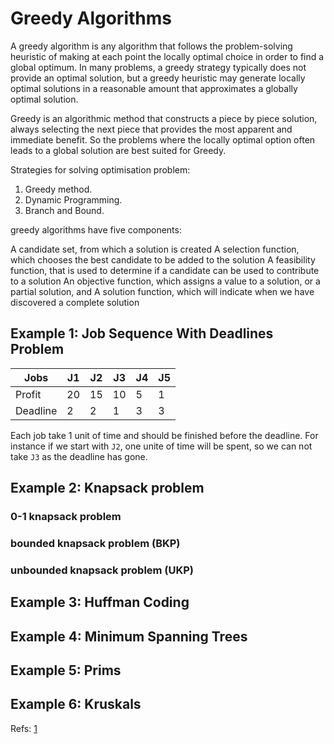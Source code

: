# Greedy Algorithms

A greedy algorithm is any algorithm that follows the problem-solving heuristic of making at each point the locally optimal choice 
in order to find a global optimum. In many problems, a greedy strategy typically does not provide an optimal solution, but a greedy 
heuristic may generate locally optimal solutions in a reasonable amount that approximates a globally optimal solution.

Greedy is an algorithmic method that constructs a piece by piece solution, always selecting the next piece that provides the most 
apparent and immediate benefit. So the problems where the locally optimal option often leads to a global solution are best suited for Greedy.


Strategies for solving optimisation problem:
1) Greedy method.
2) Dynamic Programming.
3) Branch and Bound.


greedy algorithms have five components:

A candidate set, from which a solution is created
A selection function, which chooses the best candidate to be added to the solution
A feasibility function, that is used to determine if a candidate can be used to contribute to a solution
An objective function, which assigns a value to a solution, or a partial solution, and
A solution function, which will indicate when we have discovered a complete solution



## Example 1: Job Sequence With Deadlines Problem 

| Jobs     | J1  | J2  | J3  | J4 | J5 |
| ---      | --- | --- | --- |--- |--- |
| Profit   | 20  |  15 |  10 | 5  | 1  |
| Deadline |  2  |  2  |  1  | 3  | 3  | 


Each job take 1 unit of time and should be finished before the deadline. For instance if we start with `J2`, one unite of time will be spent, so we can not take `J3` as the deadline has gone.







## Example 2: Knapsack problem
### 0-1 knapsack problem
### bounded knapsack problem (BKP)
### unbounded knapsack problem (UKP) 


## Example 3: Huffman Coding

## Example 4: Minimum Spanning Trees

## Example 5: Prims 

## Example 6: Kruskals


Refs: [1](https://www.geeksforgeeks.org/greedy-algorithms/)
